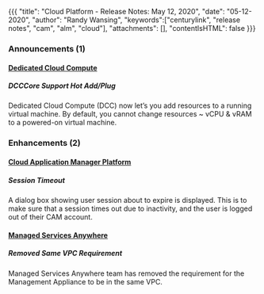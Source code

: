 {{{
"title": "Cloud Platform - Release Notes: May 12, 2020",
"date": "05-12-2020",
"author": "Randy Wansing",
"keywords":["centurylink", "release notes", "cam", "alm", "cloud"],
"attachments": [],
"contentIsHTML": false
}}}

### Announcements (1)

#### [Dedicated Cloud Compute](https://www.ctl.io/dedicated-cloud-compute/)

##### DCCCore Support Hot Add/Plug

Dedicated Cloud Compute (DCC) now let’s you add resources to a running virtual machine. By default, you cannot change resources ~ vCPU & vRAM to a powered-on virtual machine.

### Enhancements (2)

#### [Cloud Application Manager Platform](https://www.ctl.io/cloud-application-manager/)

##### Session Timeout

A dialog box showing user session about to expire is displayed. This is to make sure that a session times out due to inactivity, and the user is logged out of their CAM account.

#### [Managed Services Anywhere](https://www.ctl.io/managed-services-anywhere/)

##### Removed Same VPC Requirement

Managed Services Anywhere team has removed the requirement for the Management Appliance to be in the same VPC.
